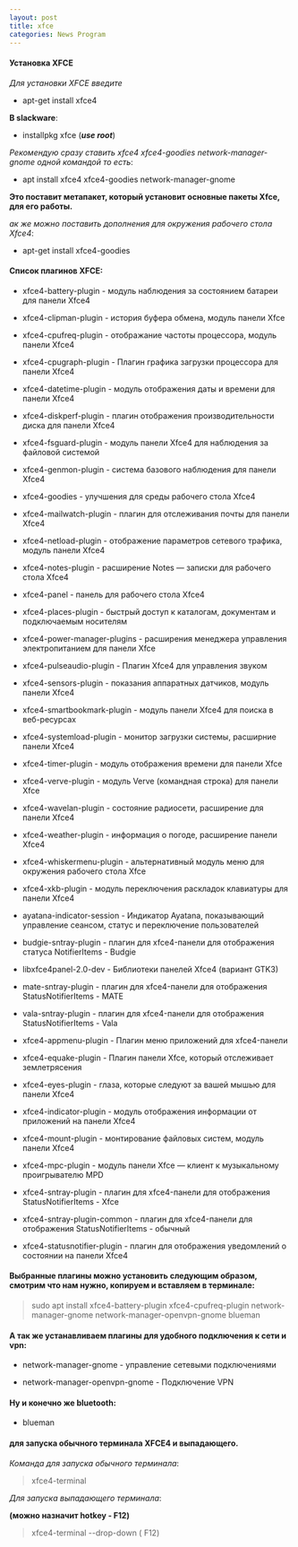 ```yaml
---
layout: post
title: xfce
categories: News Program
---
```


#### Установка XFCE

*Для установки XFCE введите*

- apt-get install xfce4

**В slackware**: 

- installpkg xfce (***use root***)

*Рекомендую сразу ставить xfce4 xfce4-goodies network-manager-gnome одной командой то есть*:

- apt install xfce4 xfce4-goodies network-manager-gnome 

**Это поставит метапакет, который установит основные пакеты Xfce, для его работы.**

*ак же можно поставить дополнения для окружения рабочего стола Xfce4*:

- apt-get install xfce4-goodies

#### Список плагинов XFCE:

- xfce4-battery-plugin - модуль наблюдения за состоянием батареи для панели Xfce4

- xfce4-clipman-plugin - история буфера обмена, модуль панели Xfce

- xfce4-cpufreq-plugin - отображание частоты процессора, модуль панели Xfce4

- xfce4-cpugraph-plugin - Плагин графика загрузки процессора для панели Xfce4

- xfce4-datetime-plugin - модуль отображения даты и времени для панели Xfce4

- xfce4-diskperf-plugin - плагин отображения производительности диска для панели Xfce4

- xfce4-fsguard-plugin - модуль панели Xfce4 для наблюдения за файловой системой

- xfce4-genmon-plugin - система базового наблюдения для панели Xfce4

- xfce4-goodies - улучшения для среды рабочего стола Xfce4

- xfce4-mailwatch-plugin - плагин для отслеживания почты для панели Xfce4

- xfce4-netload-plugin - отображение параметров сетевого трафика, модуль панели Xfce4

- xfce4-notes-plugin - расширение Notes — записки для рабочего стола Xfce4

- xfce4-panel - панель для рабочего стола Xfce4

- xfce4-places-plugin - быстрый доступ к каталогам, документам и подключаемым носителям

- xfce4-power-manager-plugins - расширения менеджера управления электропитанием для панели Xfce

- xfce4-pulseaudio-plugin - Плагин Xfce4 для управления звуком

- xfce4-sensors-plugin - показания аппаратных датчиков, модуль панели Xfce4

- xfce4-smartbookmark-plugin - модуль панели Xfce4 для поиска в веб-ресурсах

- xfce4-systemload-plugin - монитор загрузки системы, расширние панели Xfce4

- xfce4-timer-plugin - модуль отображения времени для панели Xfce

- xfce4-verve-plugin - модуль Verve (командная строка) для панели Xfce

- xfce4-wavelan-plugin - состояние радиосети, расширение для панели Xfce4

- xfce4-weather-plugin - информация о погоде, расширение панели Xfce4

- xfce4-whiskermenu-plugin - альтернативный модуль меню для окружения рабочего стола Xfce

- xfce4-xkb-plugin - модуль переключения раскладок клавиатуры для панели Xfce4

- ayatana-indicator-session - Индикатор Ayatana, показывающий управление сеансом, статус и 
переключение пользователей

- budgie-sntray-plugin - плагин для xfce4-панели для отображения статуса NotifierItems - Budgie

- libxfce4panel-2.0-dev - Библиотеки панелей Xfce4 (вариант GTK3)

- mate-sntray-plugin - плагин для xfce4-панели для отображения StatusNotifierItems - MATE

- vala-sntray-plugin - плагин для xfce4-панели для отображения StatusNotifierItems - Vala

- xfce4-appmenu-plugin - Плагин меню приложений для xfce4-панели

- xfce4-equake-plugin - Плагин панели Xfce, который отслеживает землетрясения

- xfce4-eyes-plugin - глаза, которые следуют за вашей мышью для панели Xfce4

- xfce4-indicator-plugin - модуль отображения информации от приложений на панели Xfce4

- xfce4-mount-plugin - монтирование файловых систем, модуль панели Xfce4

- xfce4-mpc-plugin - модуль панели Xfce — клиент к музыкальному проигрывателю MPD

- xfce4-sntray-plugin - плагин для xfce4-панели для отображения StatusNotifierItems - Xfce

- xfce4-sntray-plugin-common - плагин для xfce4-панели для отображения StatusNotifierItems - обычный

- xfce4-statusnotifier-plugin - плагин для отображения уведомлений о состоянии на панели Xfce4

#### Выбранные плагины можно установить следующим образом, смотрим что нам нужно, копируем и вставляем в терминале:

 >sudo apt install  xfce4-battery-plugin xfce4-cpufreq-plugin network-manager-gnome 
 network-manager-openvpn-gnome blueman

#### А так же устанавливаем плагины для удобного подключения к сети и vpn:

- network-manager-gnome - управление сетевыми подключениями

- network-manager-openvpn-gnome - Подключение VPN

#### Ну и конечно же bluetooth:

- blueman


#### для запуска обычного терминала XFCE4 и выпадающего.

*Команда для запуска обычного терминала*:

>xfce4-terminal

*Для запуска выпадающего терминала*:

**(можно назначит hotkey -  F12)**

>xfce4-terminal --drop-down    ( F12)
